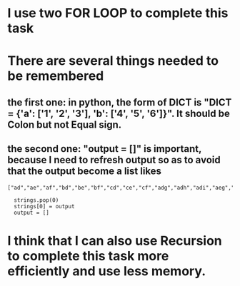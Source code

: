 # I use two FOR LOOP to complete this task
# There are several things needed to be remembered
## the first one: in python, the form of DICT is "DICT = {'a': ['1', '2', '3'], 'b': ['4', '5', '6']}". It should be Colon but not Equal sign.
## the second one: "output = []" is important, because I need to refresh output so as to avoid that the output become a list likes 
```
["ad","ae","af","bd","be","bf","cd","ce","cf","adg","adh","adi","aeg","aeh","aei","afg","afh","afi","bdg","bdh","bdi","beg","beh","bei","bfg","bfh","bfi","cdg","cdh","cdi","ceg","ceh","cei","cfg","cfh","cfi"]

```
```
  strings.pop(0)
  strings[0] = output
  output = []
```
# I think that I can also use Recursion to complete this task more efficiently and use less memory.
